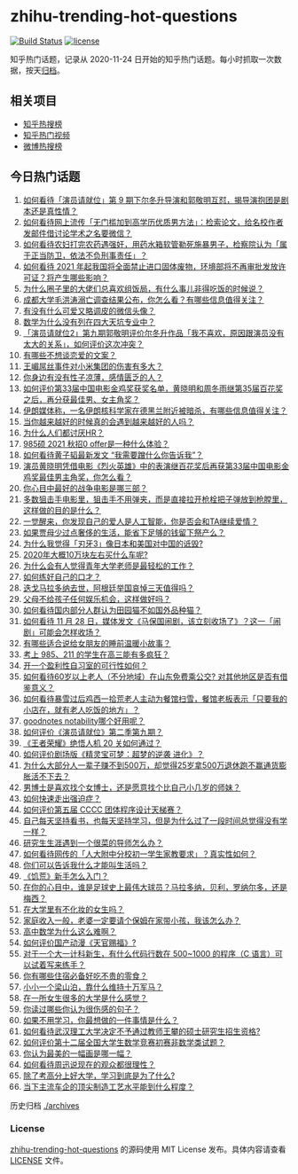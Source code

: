 # zhihu-trending-hot-questions

[![Build Status](https://github.com/justjavac/zhihu-trending-hot-questions/workflows/ci/badge.svg?branch=master)](https://github.com/justjavac/zhihu-trending-hot-questions/actions)
[![license](https://img.shields.io/github/license/justjavac/zhihu-trending-hot-questions)](https://github.com/justjavac/zhihu-trending-hot-questions/blob/master/LICENSE)

知乎热门话题，记录从 2020-11-24 日开始的知乎热门话题。每小时抓取一次数据，按天[归档](./archives)。

## 相关项目

- [知乎热搜榜](https://github.com/justjavac/zhihu-trending-top-search)
- [知乎热门视频](https://github.com/justjavac/zhihu-trending-hot-video)
- [微博热搜榜](https://github.com/justjavac/weibo-trending-hot-search)

## 今日热门话题

<!-- BEGIN -->
<!-- 最后更新时间 Sun Nov 29 2020 07:01:20 GMT+0800 (CST) -->
1. [如何看待「演员请就位」第 9 期下尔冬升导演和郭敬明互怼，揭导演抱团是剧本还是真性情？](https://www.zhihu.com/question/432433909)
1. [如何看待网上流传「无门槛加到高学历优质男方法」：检索论文，给名校作者发邮件借讨论学术之名要微信？](https://www.zhihu.com/question/432373156)
1. [如何看待农妇打完农药遇强奸，用药水箱软管勒死施暴男子，检察院认为「属于正当防卫，依法不负刑事责任」？](https://www.zhihu.com/question/432282922)
1. [如何看待 2021 年起我国将全面禁止进口固体废物，环境部将不再审批发放许可证？将产生哪些影响？](https://www.zhihu.com/question/432230746)
1. [为什么圈子里的大佬们总喜欢组饭局，有什么事儿非得吃饭的时候说？](https://www.zhihu.com/question/432305015)
1. [成都大学毛洪涛溺亡调查结果公布，你怎么看？有哪些信息值得关注？](https://www.zhihu.com/question/432244987)
1. [有没有什么可爱又略调皮的微信头像？](https://www.zhihu.com/question/312909236)
1. [数学为什么没有列在四大天坑专业中？](https://www.zhihu.com/question/431174381)
1. [「演员请就位2」第九期郭敬明评价尔冬升作品「我不喜欢，原因跟演员没有太大的关系」，如何评价这次冲突？](https://www.zhihu.com/question/432449623)
1. [有哪些不想谈恋爱的文案？](https://www.zhihu.com/question/391790138)
1. [王嵋屌丝事件对小米集团的伤害有多大？](https://www.zhihu.com/question/432056369)
1. [你身边有没有性子凉薄，感情匮乏的人？](https://www.zhihu.com/question/388065495)
1. [如何评价第33届中国电影金鸡奖获奖名单，黄晓明和周冬雨继第35届百花奖之后，再分获最佳男、女主角奖？](https://www.zhihu.com/question/432446430)
1. [伊朗媒体称，一名伊朗核科学家在德黑兰附近被暗杀，有哪些信息值得关注？](https://www.zhihu.com/question/432314788)
1. [当你越来越好的时候真的会遇到越来越好的人吗？](https://www.zhihu.com/question/426742349)
1. [为什么人们都讨厌HR？](https://www.zhihu.com/question/357655494)
1. [985硕 2021 秋招0 offer是一种什么体验？](https://www.zhihu.com/question/430732154)
1. [如何看待黄子韬最新发文 “我需要蹭什么你告诉我”？](https://www.zhihu.com/question/432395953)
1. [演员黄晓明凭借电影《烈火英雄》中的表演继百花奖后再获第33届中国电影金鸡奖最佳男主角奖，你怎么看？](https://www.zhihu.com/question/432444133)
1. [你心目中最好的战争电影是哪三部？](https://www.zhihu.com/question/40225004)
1. [多数狙击手电影里，狙击手不用弹夹，而是直接拉开枪栓把子弹放到枪膛里，这样做的目的是什么？](https://www.zhihu.com/question/431984892)
1. [一觉醒来，你发现自己的爱人是人工智能，你是否会和TA继续爱情？](https://www.zhihu.com/question/432365547)
1. [如果贾母少过点奢侈的生活，能省下足够的钱留下祭产么？](https://www.zhihu.com/question/432185646)
1. [为什么我觉得「刃牙3」像日本和美国对中国的诋毁?](https://www.zhihu.com/question/400727395)
1. [2020年大概10万块左右买什么车呢?](https://www.zhihu.com/question/358157833)
1. [为什么会有人觉得青年大学老师是最轻松的工作？](https://www.zhihu.com/question/298556504)
1. [如何练好自己的口才？](https://www.zhihu.com/question/358700820)
1. [迭戈马拉多纳去世，阿根廷举国哀悼三天值得吗？](https://www.zhihu.com/question/432033390)
1. [父母不给孩子任何娱乐机会，这样做好吗？](https://www.zhihu.com/question/419764452)
1. [如何看待国内部分人群认为田园猫不如国外品种猫？](https://www.zhihu.com/question/430774441)
1. [如何看待 11 月 28 日，媒体发文《马保国闹剧，该立刻收场了》？这一「闹剧」可能会怎样收场？](https://www.zhihu.com/question/432378297)
1. [有哪些适合说给女朋友的睡前温暖小故事？](https://www.zhihu.com/question/35048612)
1. [考上 985、211 的学生在高三能有多疯狂？](https://www.zhihu.com/question/336622881)
1. [开一个盈利性自习室的可行性如何？](https://www.zhihu.com/question/36887220)
1. [如何看待60岁以上老人（不分地域）在山东免费乘公交? 对其他地区是否有借鉴意义？](https://www.zhihu.com/question/432139650)
1. [如何看待暴雪过后鸡西一拾荒老人主动为餐馆扫雪，餐馆老板表示「只要我的小店在，就有老人吃饭的地方」？](https://www.zhihu.com/question/432291197)
1. [goodnotes notability哪个好用呢？](https://www.zhihu.com/question/362005754)
1. [如何评价《演员请就位》第二季第九期？](https://www.zhihu.com/question/431517021)
1. [《王者荣耀》绝悟人机 20 关如何通过？](https://www.zhihu.com/question/432334068)
1. [如何评价剧场版《精灵宝可梦：超梦的逆袭 进化》？](https://www.zhihu.com/question/312122078)
1. [为什么大部分人一辈子赚不到500万，却觉得25岁拿500万退休跑不赢通货膨胀活不下去？](https://www.zhihu.com/question/431742535)
1. [男博士是喜欢找个女博士，还是愿意找个比自己小几岁的师妹？](https://www.zhihu.com/question/302750196)
1. [如何快速走出强迫症？](https://www.zhihu.com/question/342735189)
1. [如何评价第五届 CCCC 团体程序设计天梯赛？](https://www.zhihu.com/question/432319795)
1. [自己每天坚持看书，也每天坚持学习，但是为什么过了一段时间总觉得没有学一样？](https://www.zhihu.com/question/61269583)
1. [研究生生涯遇到一个很菜的导师怎么办？](https://www.zhihu.com/question/431110371)
1. [如何看待网传的「人大附中分校初一学生家教要求」？真实性如何？](https://www.zhihu.com/question/432248148)
1. [你们可以告诉我什么才能叫生活吗？](https://www.zhihu.com/question/431688731)
1. [《饥荒》新手怎么入门？](https://www.zhihu.com/question/53324225)
1. [在你的心目中，谁是足球史上最伟大球员？马拉多纳，贝利，罗纳尔多，还是梅西？](https://www.zhihu.com/question/432026261)
1. [在大学里有不化妆的女生吗？](https://www.zhihu.com/question/327628390)
1. [家庭收入一般，老婆一定要请个保姆在家带小孩，我该怎么办？](https://www.zhihu.com/question/430935340)
1. [高中数学为什么这么难啊？](https://www.zhihu.com/question/429770380)
1. [如何评价国产动漫《天官赐福》?](https://www.zhihu.com/question/392100278)
1. [对于一个大一计科新生，有什么代码行数在 500~1000 的程序（C 语言）可以试着写来练手？](https://www.zhihu.com/question/52324710)
1. [你有哪些住宿必备好吃不贵的零食？](https://www.zhihu.com/question/342445699)
1. [小小一个梁山泊，靠什么维持十万军马？](https://www.zhihu.com/question/34724965)
1. [在一所女生很多的大学是什么感觉？](https://www.zhihu.com/question/264682886)
1. [你读过哪些你认为很伤感的句子？](https://www.zhihu.com/question/431504207)
1. [如果不用学习，你最想做的一件事情是什么？](https://www.zhihu.com/question/431600896)
1. [如何看待武汉理工大学决定不予通过教师王攀的硕士研究生招生资格?](https://www.zhihu.com/question/432325134)
1. [如何评价第十二届全国大学生数学竞赛初赛非数学类试题？](https://www.zhihu.com/question/432356812)
1. [你认为最美的一幅画是哪一幅？](https://www.zhihu.com/question/280293735)
1. [如何看待周迅说现在的观众都很理性？](https://www.zhihu.com/question/432261416)
1. [除了考高分上好大学，学习到底是为了什么?](https://www.zhihu.com/question/427340353)
1. [当下主流车企的顶尖制造工艺水平能到什么程度？](https://www.zhihu.com/question/432112403)
<!-- END -->

历史归档 [./archives](./archives)

### License

[zhihu-trending-hot-questions](https://github.com/justjavac/zhihu-trending-hot-questions) 的源码使用 MIT License 发布。具体内容请查看 [LICENSE](./LICENSE) 文件。
